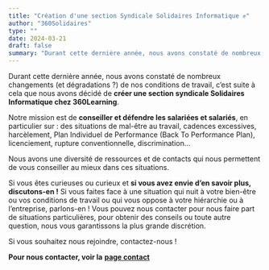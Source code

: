 ```yaml
---
title: "Création d'une section Syndicale Solidaires Informatique ✊"
author: "360Solidaires"
type: ""
date: 2024-03-21
draft: false
summary: "Durant cette dernière année, nous avons constaté de nombreux changements (et dégradations ?) de nos conditions de travail, c’est suite à cela que nous avons décidé de **créer une section syndicale Solidaires Informatique chez 360Learning**..."
---
```


Durant cette dernière année, nous avons constaté de nombreux changements (et dégradations ?) de nos conditions de travail, c’est suite à cela que nous avons décidé de **créer une section syndicale Solidaires Informatique chez 360Learning**.

Notre mission est de **conseiller et défendre les salariées et salariés**, en particulier sur : des situations de mal-être au travail, cadences excessives, harcèlement, Plan Individuel de Performance (Back To Performance Plan), licenciement, rupture conventionnelle, discrimination…

Nous avons une diversité de ressources et de contacts qui nous permettent de vous conseiller au mieux dans ces situations.

Si vous êtes curieuses ou curieux et **si vous avez envie d’en savoir plus, discutons-en !**
Si vous faites face à une situation qui nuit à votre bien-être ou vos conditions de travail ou qui vous oppose à votre hiérarchie ou à l’entreprise, parlons-en !
Vous pouvez nous contacter pour nous faire part de situations particulières, pour obtenir des conseils ou toute autre question, nous vous garantissons la plus grande discrétion.

Si vous souhaitez nous rejoindre, contactez-nous !

**Pour nous contacter, voir la** [**page contact**](../../page/contact)
